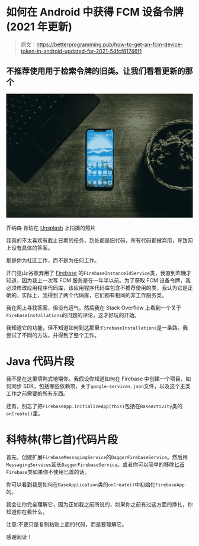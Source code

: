 # 如何在 Android 中获得 FCM 设备令牌(2021 年更新)

> 原文：<https://betterprogramming.pub/how-to-get-an-fcm-device-token-in-android-updated-for-2021-54fcf81746f1>

## 不推荐使用用于检索令牌的旧类。让我们看看更新的那个

![](img/58456d0f43e776dfed685a63686452a5.png)

乔纳森·肯珀在 [Unsplash](https://unsplash.com?utm_source=medium&utm_medium=referral) 上拍摄的照片

我真的不太喜欢有截止日期的任务，到处都是旧代码，所有代码都被弃用，导致网上没有具体的答案。

那是你为社区工作，而不是为任何工作。

开门见山:谷歌弃用了 [Firebase](https://firebase.google.com/docs) 的`FirebaseInstanceIdService`类，我直到昨晚才知道，因为我上一次写 FCM 服务是在一年半以前。为了获取 FCM 设备令牌，我必须修改应用程序代码库，该应用程序代码库包含不推荐使用的类，我认为它是正确的。实际上，我得到了两个代码库，它们都有相同的非工作服务类。

我在网上寻找答案，但没有运气。然后我在 Stack Overflow 上看到一个关于`FirebaseInstallations`的问题的评论，这才好玩的开始。

我知道它的功能，但不知道如何到达那里:`FirebaseInstallations`是一条路。我尝试了不同的方法，并得到了整个工作。

# Java 代码片段

我不是在这里填鸭式地喂你。我假设你知道如何在 Firebase 中创建一个项目，如何同步 SDK，包括哪些依赖项，关于`google-services.json`文件，以及这个主类工作之前需要的所有东西。

还有，别忘了把`FirebaseApp.initializeApp(this)`包括在`BaseActivity`类的`onCreate()`里。

# 科特林(带匕首)代码片段

首先，创建扩展`FirebaseMessagingService`的`DaggerFirebaseService`。然后用`MessagingServices`延长`DaggerFirebaseService`。或者你可以简单的移除[匕首](https://dagger.dev/) `Firebase`类如果你不使用匕首的话。

你可以看到我是如何在`BaseApplication`类的`onCreate()`中初始化`FirebaseApp`的。

我会让你完全理解它，因为正如我之前所说的，如果你之前有过这方面的挣扎，你知道你在看什么。

注意:不要只是复制粘贴上面的代码，而是要理解它。

感谢阅读！